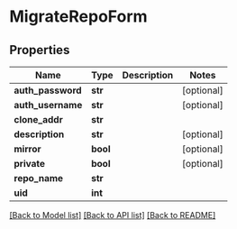 # MigrateRepoForm

## Properties
Name | Type | Description | Notes
------------ | ------------- | ------------- | -------------
**auth_password** | **str** |  | [optional] 
**auth_username** | **str** |  | [optional] 
**clone_addr** | **str** |  | 
**description** | **str** |  | [optional] 
**mirror** | **bool** |  | [optional] 
**private** | **bool** |  | [optional] 
**repo_name** | **str** |  | 
**uid** | **int** |  | 

[[Back to Model list]](../README.md#documentation-for-models) [[Back to API list]](../README.md#documentation-for-api-endpoints) [[Back to README]](../README.md)


